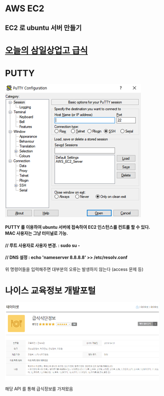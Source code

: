 # AWS EC2

## EC2 로 ubuntu 서버 만들기

# <a href="ec2-13-125-245-120.ap-northeast-2.compute.amazonaws.com:3000">오늘의 삼일상업고 급식</a>

# PUTTY

<img src="./gitImages/putty.PNG">

#### PUTTY 를 이용하여 ubuntu 서버에 접속하여 EC2 인스턴스를 컨트롤 할 수 있다. MAC 사용자는 그냥 터미널로 가능.

#### // 루트 사용자로 사용자 변경. :  sudo su -

#### // DNS 설정 :   echo 'nameserver 8.8.8.8' >> /etc/resolv.conf

위 명령어들을 입력해주면 대부분의 오류는 발생하지 않는다 (access 문제 등)

# 나이스 교육정보 개발포털

<img src="./gitImages/todayMeal.PNG">

해당 API 를 통해 급식정보를 가져왔음